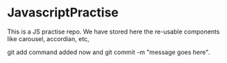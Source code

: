 # JavascriptPractise

This is a JS practise repo. We have stored here the re-usable components like carousel, accordian, etc,

git add command added now and git commit -m "message goes here".
